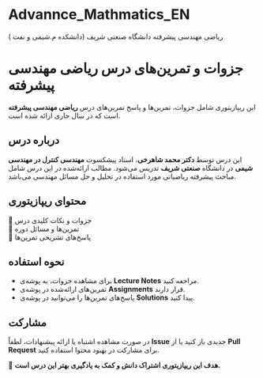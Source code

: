 # Advannce_Mathmatics_EN
ریاضی مهندسی پیشرفته دانشگاه صنعتی شریف (دانشکده م.شیمی و نفت ) 
# جزوات و تمرین‌های درس ریاضی مهندسی پیشرفته  

این ریپازیتوری شامل جزوات، تمرین‌ها و پاسخ تمرین‌های درس **ریاضی مهندسی پیشرفته** است که در سال جاری ارائه شده است.  

## **درباره درس**  
این درس توسط **دکتر محمد شاهرخی**، استاد پیشکسوت **مهندسی کنترل در مهندسی شیمی** در دانشگاه **صنعتی شریف** تدریس می‌شود. مطالب ارائه‌شده در این درس شامل مباحث پیشرفته ریاضیاتی مورد استفاده در تحلیل و حل مسائل مهندسی می‌باشد.  

## **محتوای ریپازیتوری**  
🔹 جزوات و نکات کلیدی درس  
🔹 تمرین‌ها و مسائل دوره  
🔹 پاسخ‌های تشریحی تمرین‌ها  

## **نحوه استفاده**  
- برای مشاهده جزوات، به پوشه‌ی **Lecture Notes** مراجعه کنید.  
- تمرین‌های ارائه‌شده در پوشه‌ی **Assignments** قرار دارند.  
- پاسخ‌های تمرین‌ها را می‌توانید در پوشه‌ی **Solutions** پیدا کنید.  

## **مشارکت**  
در صورت مشاهده اشتباه یا ارائه پیشنهادات، لطفاً **Issue** جدیدی باز کنید یا از **Pull Request** برای مشارکت در بهبود محتوا استفاده کنید.  

📌 **هدف این ریپازیتوری اشتراک دانش و کمک به یادگیری بهتر این درس است.**  
